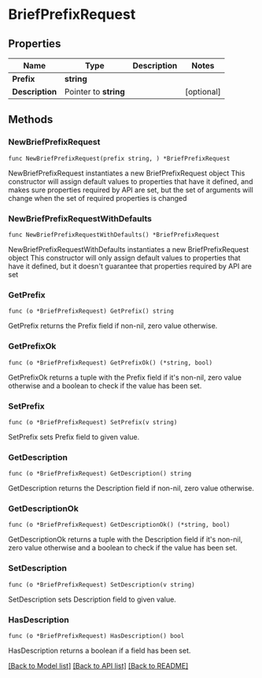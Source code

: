 # BriefPrefixRequest

## Properties

Name | Type | Description | Notes
------------ | ------------- | ------------- | -------------
**Prefix** | **string** |  | 
**Description** | Pointer to **string** |  | [optional] 

## Methods

### NewBriefPrefixRequest

`func NewBriefPrefixRequest(prefix string, ) *BriefPrefixRequest`

NewBriefPrefixRequest instantiates a new BriefPrefixRequest object
This constructor will assign default values to properties that have it defined,
and makes sure properties required by API are set, but the set of arguments
will change when the set of required properties is changed

### NewBriefPrefixRequestWithDefaults

`func NewBriefPrefixRequestWithDefaults() *BriefPrefixRequest`

NewBriefPrefixRequestWithDefaults instantiates a new BriefPrefixRequest object
This constructor will only assign default values to properties that have it defined,
but it doesn't guarantee that properties required by API are set

### GetPrefix

`func (o *BriefPrefixRequest) GetPrefix() string`

GetPrefix returns the Prefix field if non-nil, zero value otherwise.

### GetPrefixOk

`func (o *BriefPrefixRequest) GetPrefixOk() (*string, bool)`

GetPrefixOk returns a tuple with the Prefix field if it's non-nil, zero value otherwise
and a boolean to check if the value has been set.

### SetPrefix

`func (o *BriefPrefixRequest) SetPrefix(v string)`

SetPrefix sets Prefix field to given value.


### GetDescription

`func (o *BriefPrefixRequest) GetDescription() string`

GetDescription returns the Description field if non-nil, zero value otherwise.

### GetDescriptionOk

`func (o *BriefPrefixRequest) GetDescriptionOk() (*string, bool)`

GetDescriptionOk returns a tuple with the Description field if it's non-nil, zero value otherwise
and a boolean to check if the value has been set.

### SetDescription

`func (o *BriefPrefixRequest) SetDescription(v string)`

SetDescription sets Description field to given value.

### HasDescription

`func (o *BriefPrefixRequest) HasDescription() bool`

HasDescription returns a boolean if a field has been set.


[[Back to Model list]](../README.md#documentation-for-models) [[Back to API list]](../README.md#documentation-for-api-endpoints) [[Back to README]](../README.md)


